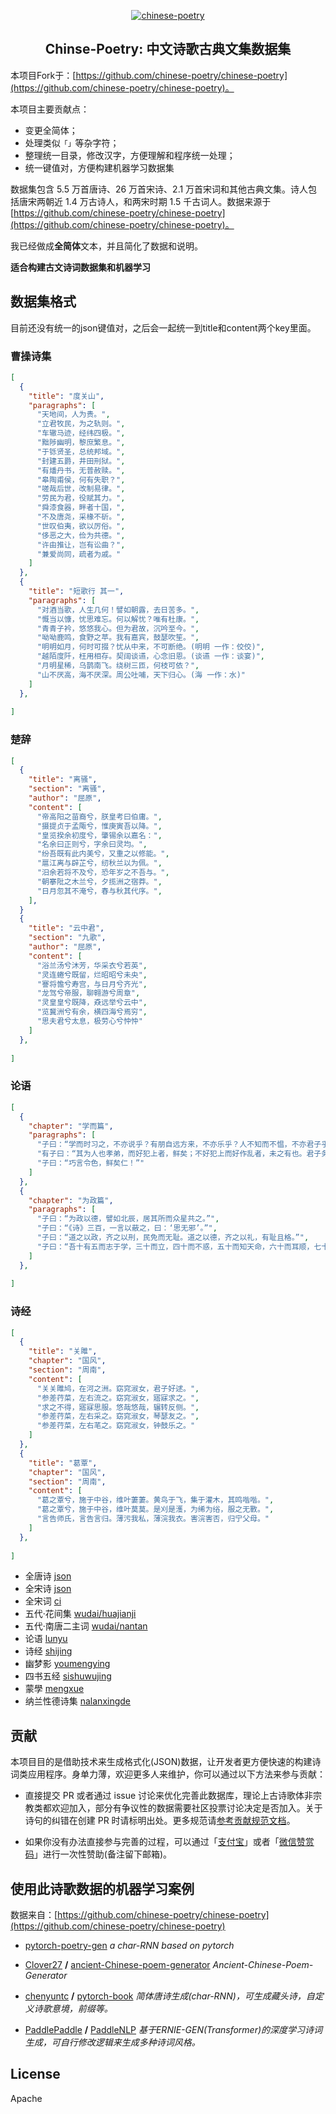 <p align="center">
  <a href="https://github.com/chinese-poetry/chinese-poetry">
      <img src="https://avatars3.githubusercontent.com/u/30764933?s=200&v=4" alt="chinese-poetry">
  </a>
</p>

<h2 align="center">Chinse-Poetry: 中文诗歌古典文集数据集</h2>

本项目Fork于：[https://github.com/chinese-poetry/chinese-poetry](https://github.com/chinese-poetry/chinese-poetry)。

本项目主要贡献点：
- 变更全简体；
- 处理类似``「」``等杂字符；
- 整理统一目录，修改汉字，方便理解和程序统一处理；
- 统一键值对，方便构建机器学习数据集


数据集包含 5.5 万首唐诗、26 万首宋诗、2.1 万首宋词和其他古典文集。诗人包括唐宋两朝近 1.4 万古诗人，和两宋时期 1.5 千古词人。数据来源于[https://github.com/chinese-poetry/chinese-poetry](https://github.com/chinese-poetry/chinese-poetry)。

我已经做成**全简体**文本，并且简化了数据和说明。

**适合构建古文诗词数据集和机器学习** 


## 数据集格式
目前还没有统一的json键值对，之后会一起统一到title和content两个key里面。
### 曹操诗集
```json
[
  {
    "title": "度关山",
    "paragraphs": [
      "天地间，人为贵。",
      "立君牧民，为之轨则。",
      "车辙马迹，经纬四极。",
      "黜陟幽明，黎庶繁息。",
      "于铄贤圣，总统邦域。",
      "封建五爵，井田刑狱。",
      "有燔丹书，无普赦赎。",
      "皋陶甫侯，何有失职？",
      "嗟哉后世，改制易律。",
      "劳民为君，役赋其力。",
      "舜漆食器，畔者十国，",
      "不及唐尧，采椽不斫。",
      "世叹伯夷，欲以厉俗。",
      "侈恶之大，俭为共德。",
      "许由推让，岂有讼曲？",
      "兼爱尚同，疏者为戚。"
    ]
  },
  {
    "title": "短歌行 其一",
    "paragraphs": [
      "对酒当歌，人生几何！譬如朝露，去日苦多。",
      "慨当以慷，忧思难忘。何以解忧？唯有杜康。",
      "青青子衿，悠悠我心。但为君故，沉吟至今。",
      "呦呦鹿鸣，食野之苹。我有嘉宾，鼓瑟吹笙。",
      "明明如月，何时可掇？忧从中来，不可断绝。(明明 一作：佼佼)",
      "越陌度阡，枉用相存。契阔谈䜩，心念旧恩。(谈䜩 一作：谈宴)",
      "月明星稀，乌鹊南飞。绕树三匝，何枝可依？",
      "山不厌高，海不厌深。周公吐哺，天下归心。(海 一作：水)"
    ]
  },
  
]
```

### 楚辞
```json
[
  {
    "title": "离骚",
    "section": "离骚",
    "author": "屈原",
    "content": [
      "帝高阳之苗裔兮，朕皇考曰伯庸。",
      "摄提贞于孟陬兮，惟庚寅吾以降。",
      "皇览揆余初度兮，肇锡余以嘉名：",
      "名余曰正则兮，字余曰灵均。",
      "纷吾既有此内美兮，又重之以修能。",
      "扈江离与辟芷兮，纫秋兰以为佩。",
      "汨余若将不及兮，恐年岁之不吾与。",
      "朝搴阰之木兰兮，夕揽洲之宿莽。",
      "日月忽其不淹兮，春与秋其代序。",
    ],
  }
  {
    "title": "云中君",
    "section": "九歌",
    "author": "屈原",
    "content": [
      "浴兰汤兮沐芳，华采衣兮若英",
      "灵连蜷兮既留，烂昭昭兮未央",
      "謇将憺兮寿宫，与日月兮齐光",
      "龙驾兮帝服，聊翱游兮周章",
      "灵皇皇兮既降，猋远举兮云中",
      "览冀洲兮有余，横四海兮焉穷",
      "思夫君兮太息，极劳心兮忡忡"
    ]
  },
  
]
```

### 论语
```json
[
  {
    "chapter": "学而篇",
    "paragraphs": [
      "子曰：“学而时习之，不亦说乎？有朋自远方来，不亦乐乎？人不知而不愠，不亦君子乎？”",
      "有子曰：“其为人也孝弟，而好犯上者，鲜矣；不好犯上而好作乱者，未之有也。君子务本，本立而道生。孝弟也者，其为仁之本与！”",
      "子曰：“巧言令色，鲜矣仁！”"
    ]
  },
  {
    "chapter": "为政篇",
    "paragraphs": [
      "子曰：“为政以德，譬如北辰，居其所而众星共之。”",
      "子曰：“《诗》三百，一言以蔽之，曰：‘思无邪’。”",
      "子曰：“道之以政，齐之以刑，民免而无耻。道之以德，齐之以礼，有耻且格。”",
      "子曰：“吾十有五而志于学，三十而立，四十而不惑，五十而知天命，六十而耳顺，七十而从心所欲，不逾矩。”"
    ]
  },
  
]
```

### 诗经
```json
[
  {
    "title": "关雎",
    "chapter": "国风",
    "section": "周南",
    "content": [
      "关关雎鸠，在河之洲。窈窕淑女，君子好逑。",
      "参差荇菜，左右流之。窈窕淑女，寤寐求之。",
      "求之不得，寤寐思服。悠哉悠哉，辗转反侧。",
      "参差荇菜，左右采之。窈窕淑女，琴瑟友之。",
      "参差荇菜，左右芼之。窈窕淑女，钟鼓乐之。"
    ]
  },
  {
    "title": "葛覃",
    "chapter": "国风",
    "section": "周南",
    "content": [
      "葛之覃兮，施于中谷，维叶萋萋。黄鸟于飞，集于灌木，其鸣喈喈。",
      "葛之覃兮，施于中谷，维叶莫莫。是刈是濩，为𫄨为绤，服之无斁。",
      "言告师氏，言告言归。薄污我私，薄浣我衣。害浣害否，归宁父母。"
    ]
  },
  
]
```














- 全唐诗 [json](./json)
- 全宋诗 [json](./json)
- 全宋词 [ci](./ci)
- 五代·花间集 [wudai/huajianji](./wudai/huajianji)
- 五代·南唐二主词 [wudai/nantan](./wudai/nantang)
- 论语 [lunyu](./lunyu)
- 诗经 [shijing](./shijing)
- 幽梦影 [youmengying](./youmengying)
- 四书五经 [sishuwujing](./sishuwujing)
- 蒙學 [mengxue](./mengxue)
- 纳兰性德诗集 [nalanxingde](./nalanxingde)










## 贡献

本项目目的是借助技术来生成格式化(JSON)数据，让开发者更方便快速的构建诗词类应用程序。身单力薄，欢迎更多人来维护，你可以通过以下方法来参与贡献：

- 直接提交 PR 或者通过 issue 讨论来优化完善此数据库，理论上古诗歌体非宗教类都欢迎加入，部分有争议性的数据需要社区投票讨论决定是否加入。关于诗句的纠错在创建 PR 时请标明出处。更多规范请[参考贡献规范文档](https://github.com/chinese-poetry/chinese-poetry/wiki/%E5%8F%82%E4%B8%8E%E8%B4%A1%E7%8C%AE%E8%A7%84%E8%8C%83)。

- 如果你没有办法直接参与完善的过程，可以通过「[支付宝](./images/alipay.jpg)」或者「[微信赞赏码](./images/wechatpay.jpg)」进行一次性赞助(备注留下邮箱)。

## 使用此诗歌数据的机器学习案例

数据来自：[https://github.com/chinese-poetry/chinese-poetry](https://github.com/chinese-poetry/chinese-poetry)

- [pytorch-poetry-gen](https://github.com/justdark/pytorch-poetry-gen)  *a char-RNN based on pytorch*
- [Clover27](https://github.com/Clover27) **/** [ancient-Chinese-poem-generator](https://github.com/Clover27/ancient-Chinese-poem-generator)  *Ancient-Chinese-Poem-Generator*

- [chenyuntc](https://github.com/chenyuntc) **/** [pytorch-book](https://github.com/chenyuntc/pytorch-book/blob/master/chapter9-神经网络写诗(CharRNN)/) *简体唐诗生成(char-RNN)，可生成藏头诗，自定义诗歌意境，前缀等。*
- [PaddlePaddle](https://github.com/PaddlePaddle) **/** [PaddleNLP](https://github.com/PaddlePaddle/PaddleNLP#%E4%BA%A4%E4%BA%92%E5%BC%8Fnotebook%E6%95%99%E7%A8%8B) *基于ERNIE-GEN(Transformer)的深度学习诗词生成，可自行修改逻辑来生成多种诗词风格。*

</details>

## License
Apache
